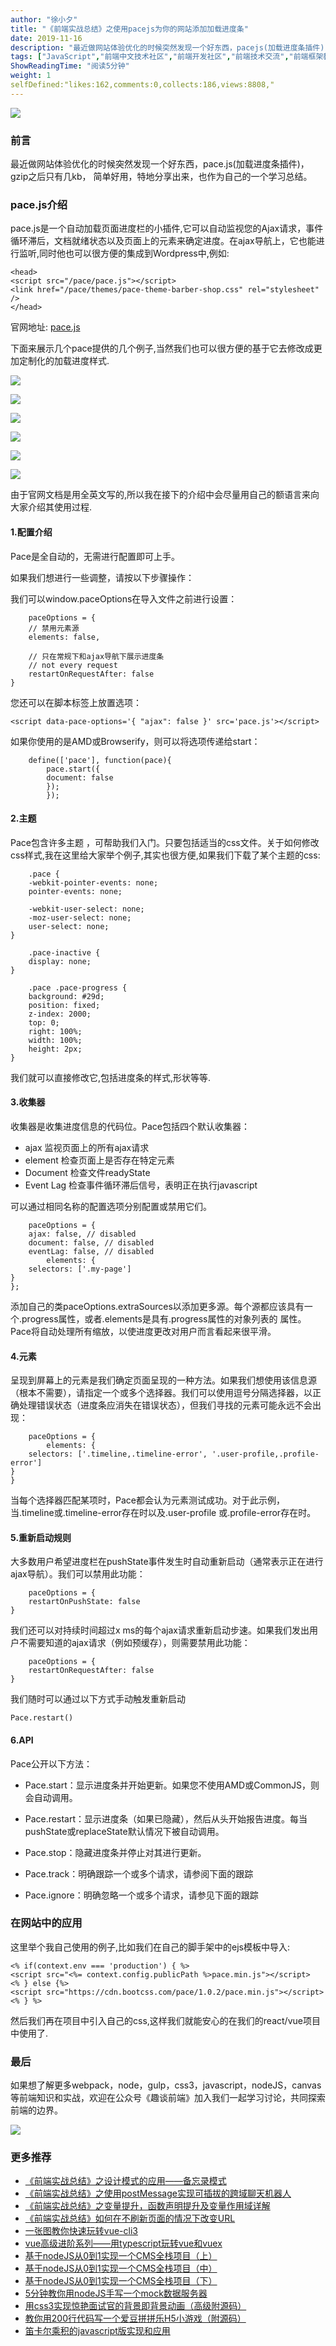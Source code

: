 ```yaml
---
author: "徐小夕"
title: "《前端实战总结》之使用pacejs为你的网站添加加载进度条"
date: 2019-11-16
description: "最近做网站体验优化的时候突然发现一个好东西，pacejs(加载进度条插件)，gzip之后只有几kb， 简单好用，特地分享出来，也作为自己的一个学习总结。 pacejs是一个自动加载页面进度栏的小插件,它可以自动监视您的Ajax请求，事件循环滞后，文档就绪状态以及页面上的元素…"
tags: ["JavaScript","前端中文技术社区","前端开发社区","前端技术交流","前端框架教程","JavaScript 学习资源","CSS 技巧与最佳实践","HTML5 最新动态","前端工程师职业发展","开源前端项目","前端技术趋势"]
ShowReadingTime: "阅读5分钟"
weight: 1
selfDefined:"likes:162,comments:0,collects:186,views:8808,"
---
```

![](/images/jueJin/16e71ccf7791fd9.png)

### 前言

最近做网站体验优化的时候突然发现一个好东西，pace.js(加载进度条插件)，gzip之后只有几kb， 简单好用，特地分享出来，也作为自己的一个学习总结。

### pace.js介绍

pace.js是一个自动加载页面进度栏的小插件,它可以自动监视您的Ajax请求，事件循环滞后，文档就绪状态以及页面上的元素来确定进度。在ajax导航上，它也能进行监听,同时他也可以很方便的集成到Wordpress中,例如:

```
<head>
<script src="/pace/pace.js"></script>
<link href="/pace/themes/pace-theme-barber-shop.css" rel="stylesheet" />
</head>
```

官网地址: [pace.js](https://link.juejin.cn?target=https%3A%2F%2Fgithub.hubspot.com%2Fpace%2F "https://github.hubspot.com/pace/")

下面来展示几个pace提供的几个例子,当然我们也可以很方便的基于它去修改成更加定制化的加载进度样式.

![](/images/jueJin/16e71d50327b2eb.png)

![](/images/jueJin/16e71d566b2a6ea.png)

![](/images/jueJin/16e71d5d23ada39.png)

![](/images/jueJin/16e71d6536b690b.png)

![](/images/jueJin/16e71d69dddf7c7.png)

![](/images/jueJin/16e71d706d542ab.png)

由于官网文档是用全英文写的,所以我在接下的介绍中会尽量用自己的额语言来向大家介绍其使用过程.

#### 1.配置介绍

Pace是全自动的，无需进行配置即可上手。

如果我们想进行一些调整，请按以下步骤操作：

我们可以window.paceOptions在导入文件之前进行设置：

```
    paceOptions = {
    // 禁用元素源
    elements: false,
    
    // 只在常规下和ajax导航下展示进度条
    // not every request
    restartOnRequestAfter: false
}
```

您还可以在脚本标签上放置选项：

```
<script data-pace-options='{ "ajax": false }' src='pace.js'></script>
```

如果你使用的是AMD或Browserify，则可以将选项传递给start：

```
    define(['pace'], function(pace){
        pace.start({
        document: false
        });
        });
```

#### 2.主题

Pace包含许多主题 ，可帮助我们入门。只要包括适当的css文件。关于如何修改css样式,我在这里给大家举个例子,其实也很方便,如果我们下载了某个主题的css:

```
    .pace {
    -webkit-pointer-events: none;
    pointer-events: none;
    
    -webkit-user-select: none;
    -moz-user-select: none;
    user-select: none;
}

    .pace-inactive {
    display: none;
}

    .pace .pace-progress {
    background: #29d;
    position: fixed;
    z-index: 2000;
    top: 0;
    right: 100%;
    width: 100%;
    height: 2px;
}

```

我们就可以直接修改它,包括进度条的样式,形状等等.

#### 3.收集器

收集器是收集进度信息的代码位。Pace包括四个默认收集器：

*   ajax 监视页面上的所有ajax请求
*   element 检查页面上是否存在特定元素
*   Document 检查文件readyState
*   Event Lag 检查事件循环滞后信号，表明正在执行javascript

可以通过相同名称的配置选项分别配置或禁用它们。

```
    paceOptions = {
    ajax: false, // disabled
    document: false, // disabled
    eventLag: false, // disabled
        elements: {
    selectors: ['.my-page']
}
};
```

添加自己的类paceOptions.extraSources以添加更多源。每个源都应该具有一个.progress属性，或者.elements是具有.progress属性的对象列表的 属性。Pace将自动处理所有缩放，以使进度更改对用户而言看起来很平滑。

#### 4.元素

呈现到屏幕上的元素是我们确定页面呈现的一种方法。如果我们想使用该信息源（根本不需要），请指定一个或多个选择器。我们可以使用逗号分隔选择器，以正确处理错误状态（进度条应消失在错误状态），但我们寻找的元素可能永远不会出现：

```
    paceOptions = {
        elements: {
    selectors: ['.timeline,.timeline-error', '.user-profile,.profile-error']
}
}
```

当每个选择器匹配某项时，Pace都会认为元素测试成功。对于此示例，当.timeline或.timeline-error存在时以及.user-profile 或.profile-error存在时。

#### 5.重新启动规则

大多数用户希望进度栏在pushState事件发生时自动重新启动（通常表示正在进行ajax导航）。我们可以禁用此功能：

```
    paceOptions = {
    restartOnPushState: false
}
```

我们还可以对持续时间超过x ms的每个ajax请求重新启动步速。如果我们发出用户不需要知道的ajax请求（例如预缓存），则需要禁用此功能：

```
    paceOptions = {
    restartOnRequestAfter: false
}
```

我们随时可以通过以下方式手动触发重新启动

```
Pace.restart()
```

#### 6.API

Pace公开以下方法：

*   Pace.start：显示进度条并开始更新。如果您不使用AMD或CommonJS，则会自动调用。
    
*   Pace.restart：显示进度条（如果已隐藏），然后从头开始报告进度。每当pushState或replaceState默认情况下被自动调用。
    
*   Pace.stop：隐藏进度条并停止对其进行更新。
    
*   Pace.track：明确跟踪一个或多个请求，请参阅下面的跟踪
    
*   Pace.ignore：明确忽略一个或多个请求，请参见下面的跟踪
    

### 在网站中的应用

这里举个我自己使用的例子,比如我们在自己的脚手架中的ejs模板中导入:

```
<% if(context.env === 'production') { %>
<script src="<%= context.config.publicPath %>pace.min.js"></script>
<% } else {%>
<script src="https://cdn.bootcss.com/pace/1.0.2/pace.min.js"></script>
<% } %>
```

然后我们再在项目中引入自己的css,这样我们就能安心的在我们的react/vue项目中使用了.

### 最后

如果想了解更多webpack，node，gulp，css3，javascript，nodeJS，canvas等前端知识和实战，欢迎在公众号《趣谈前端》加入我们一起学习讨论，共同探索前端的边界。

![](/images/jueJin/16ba43b87c51361.png)

### 更多推荐

*   [《前端实战总结》之设计模式的应用——备忘录模式](https://juejin.cn/post/6844903993232064526 "https://juejin.cn/post/6844903993232064526")
*   [《前端实战总结》之使用postMessage实现可插拔的跨域聊天机器人](https://juejin.cn/post/6844903989843066887 "https://juejin.cn/post/6844903989843066887")
*   [《前端实战总结》之变量提升，函数声明提升及变量作用域详解](https://juejin.cn/post/6844903985695080455 "https://juejin.cn/post/6844903985695080455")
*   [《前端实战总结》如何在不刷新页面的情况下改变URL](https://juejin.cn/post/6844903984222699527 "https://juejin.cn/post/6844903984222699527")
*   [一张图教你快速玩转vue-cli3](https://juejin.cn/post/6844903877133729799 "https://juejin.cn/post/6844903877133729799")
*   [vue高级进阶系列——用typescript玩转vue和vuex](https://juejin.cn/post/6844903831956897806 "https://juejin.cn/post/6844903831956897806")
*   [基于nodeJS从0到1实现一个CMS全栈项目（上）](https://juejin.cn/post/6844903952761225230 "https://juejin.cn/post/6844903952761225230")
*   [基于nodeJS从0到1实现一个CMS全栈项目（中）](https://juejin.im/editor/posts/5d8c7b66518825761b4c1e04 "https://juejin.im/editor/posts/5d8c7b66518825761b4c1e04")
*   [基于nodeJS从0到1实现一个CMS全栈项目（下）](https://juejin.cn/post/6844903955797901319 "https://juejin.cn/post/6844903955797901319")
*   [5分钟教你用nodeJS手写一个mock数据服务器](https://juejin.cn/post/6844903937330380814 "https://juejin.cn/post/6844903937330380814")
*   [用css3实现惊艳面试官的背景即背景动画（高级附源码）](https://juejin.cn/post/6844903950123188237 "https://juejin.cn/post/6844903950123188237")
*   [教你用200行代码写一个爱豆拼拼乐H5小游戏（附源码）](https://juejin.cn/post/6844903893961293831 "https://juejin.cn/post/6844903893961293831")
*   [笛卡尔乘积的javascript版实现和应用](https://juejin.cn/post/6844903928577048583 "https://juejin.cn/post/6844903928577048583")
